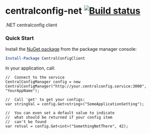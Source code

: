 # centralconfig-net [![Build status](https://ci.appveyor.com/api/projects/status/ebtl0q21f2t4tjcq?svg=true)](https://ci.appveyor.com/project/danesparza/centralconfig-net)
.NET centralconfig client

### Quick Start

Install the [NuGet package](https://www.nuget.org/packages/CentralConfigClient/) from the package manager console:

```powershell
Install-Package CentralConfigClient
```

In your application, call:

```CSharp
//  Connect to the service
CentralConfigManager config = new CentralConfigManager("http://your.centralconfig.service:3000", "YourAppName");

//  Call 'get' to get your configs:
var stringVal = config.Get<string>("SomeApplicationSetting");

//  You can even set a default value to indicate
//  what should be returned if your config item 
//  can't be found
var retval = config.Get<int>("SomethingNotThere", 42);

```
